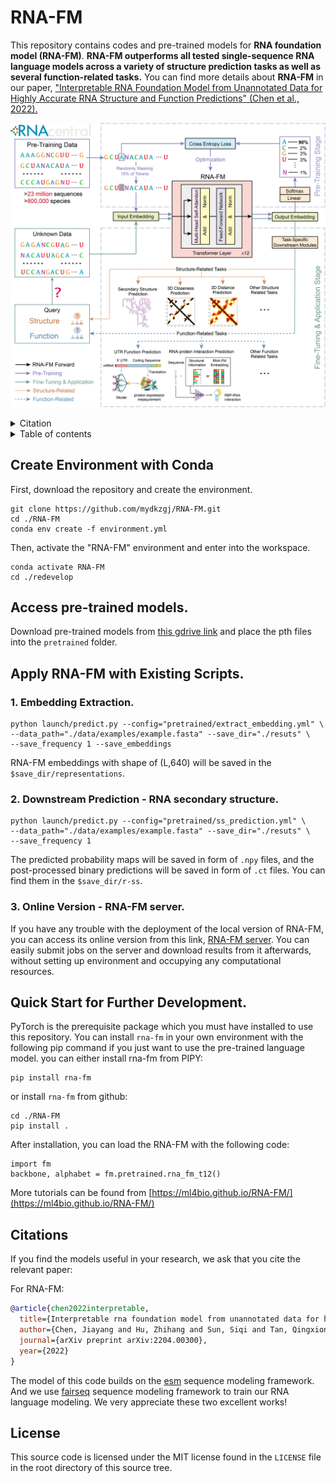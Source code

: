 # RNA-FM
This repository contains codes and pre-trained models for **RNA foundation model (RNA-FM)**.
**RNA-FM outperforms all tested single-sequence RNA language models across a variety of structure prediction tasks as well as several function-related tasks.**
You can find more details about **RNA-FM** in our paper, ["Interpretable RNA Foundation Model from Unannotated Data for Highly Accurate RNA Structure and Function Predictions" (Chen et al., 2022).](https://arxiv.org/abs/2204.00300)

![Overview](./docs/pics/overview.png)


<details><summary>Citation</summary>

```bibtex
@article{chen2022interpretable,
  title={Interpretable rna foundation model from unannotated data for highly accurate rna structure and function predictions},
  author={Chen, Jiayang and Hu, Zhihang and Sun, Siqi and Tan, Qingxiong and Wang, Yixuan and Yu, Qinze and Zong, Licheng and Hong, Liang and Xiao, Jin and King, Irwin and others},
  journal={arXiv preprint arXiv:2204.00300},
  year={2022}
}
```
</details>

<details><summary>Table of contents</summary>
  
- [Setup Environment](#Setup_Environment)
- [Pre-trained Models](#Available_Pretrained_Models)
- [Usage](#usage)
  - [RNA-FM Embedding Generation](#RNA-FM_Embedding_Generation)
  - [RNA Secondary Structure Prediction](#RNA_Secondary_Structure_Prediction)
  - [Server](#Server)
  - [Quick Start](#Quick_Start)
- [Citations](#citations)
- [License](#license)
</details>

## Create Environment with Conda <a name="Setup_Environment"></a>
First, download the repository and create the environment.
```
git clone https://github.com/mydkzgj/RNA-FM.git
cd ./RNA-FM
conda env create -f environment.yml
```
Then, activate the "RNA-FM" environment and enter into the workspace.
```
conda activate RNA-FM
cd ./redevelop
```
## Access pre-trained models. <a name="Available_Pretrained_Models"></a>
Download pre-trained models from [this gdrive link](https://drive.google.com/drive/folders/1fWePKPQPFlQNEyJEgmJiGLurDYFD6KDI?usp=sharing) and place the pth files into the `pretrained` folder.

## Apply RNA-FM with Existing Scripts. <a name="Usage"></a>
### 1. Embedding Extraction. <a name="RNA-FM_Embedding_Generation"></a>
```
python launch/predict.py --config="pretrained/extract_embedding.yml" \
--data_path="./data/examples/example.fasta" --save_dir="./resuts" \
--save_frequency 1 --save_embeddings
```
RNA-FM embeddings with shape of (L,640) will be saved in the `$save_dir/representations`.

### 2. Downstream Prediction - RNA secondary structure. <a name="RNA_Secondary_Structure_Prediction"></a>
```
python launch/predict.py --config="pretrained/ss_prediction.yml" \
--data_path="./data/examples/example.fasta" --save_dir="./resuts" \
--save_frequency 1
```
The predicted probability maps will be saved in form of `.npy` files, and the post-processed binary predictions will be saved in form of `.ct` files. You can find them in the `$save_dir/r-ss`.

### 3. Online Version - RNA-FM server. <a name="Server"></a>
If you have any trouble with the deployment of the local version of RNA-FM, you can access its online version from this link, [RNA-FM server](https://proj.cse.cuhk.edu.hk/rnafm/#/).
You can easily submit jobs on the server and download results from it afterwards, without setting up environment and occupying any computational resources.


## Quick Start for Further Development. <a name="Quick_Start"></a>
PyTorch is the prerequisite package which you must have installed to use this repository.
You can install `rna-fm` in your own environment with the following pip command if you just want to
use the pre-trained language model. 
you can either install rna-fm from PIPY:
```
pip install rna-fm
```
or install `rna-fm` from github:
```
cd ./RNA-FM
pip install .
```
After installation, you can load the RNA-FM with the following code:
```
import fm
backbone, alphabet = fm.pretrained.rna_fm_t12()
```
More tutorials can be found from [https://ml4bio.github.io/RNA-FM/](https://ml4bio.github.io/RNA-FM/)  

## Citations <a name="citations"></a>

If you find the models useful in your research, we ask that you cite the relevant paper:

For RNA-FM:

```bibtex
@article{chen2022interpretable,
  title={Interpretable rna foundation model from unannotated data for highly accurate rna structure and function predictions},
  author={Chen, Jiayang and Hu, Zhihang and Sun, Siqi and Tan, Qingxiong and Wang, Yixuan and Yu, Qinze and Zong, Licheng and Hong, Liang and Xiao, Jin and King, Irwin and others},
  journal={arXiv preprint arXiv:2204.00300},
  year={2022}
}
```

The model of this code builds on the [esm](https://github.com/facebookresearch/esm) sequence modeling framework. 
And we use [fairseq](https://github.com/pytorch/fairseq) sequence modeling framework to train our RNA language modeling.
We very appreciate these two excellent works!

## License <a name="license"></a>

This source code is licensed under the MIT license found in the `LICENSE` file
in the root directory of this source tree.
